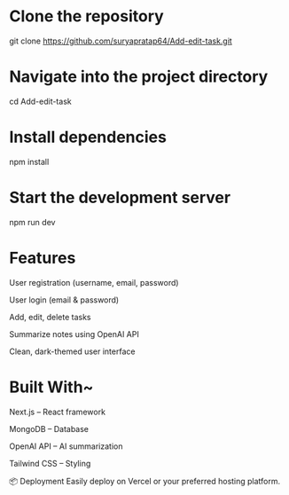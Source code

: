 # Clone the repository
git clone https://github.com/suryapratap64/Add-edit-task.git

# Navigate into the project directory
cd Add-edit-task

# Install dependencies
npm install

# Start the development server
npm run dev

# Features
User registration (username, email, password)

User login (email & password)

Add, edit, delete tasks

Summarize notes using OpenAI API

Clean, dark-themed user interface

# Built With~
Next.js – React framework

MongoDB – Database

OpenAI API – AI summarization

Tailwind CSS – Styling

📦 Deployment
Easily deploy on Vercel or your preferred hosting platform.
